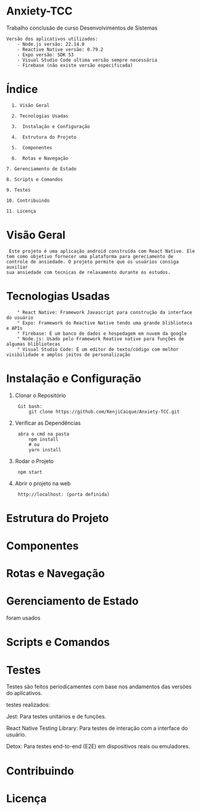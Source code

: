# Anxiety-TCC
Trabalho conclusão de curso Desenvolvimentos de Sistemas

    Versão dos aplicativos utilizados:
        - Node.js versão: 22.14.0
        - Reactive Native versão: 0.79.2 
        - Expo versão: SDK 53
        - Visual Studio Code ultima versão sempre necessária 
        - Firebase (não existe versão especificada)

# Índice

      1. Visão Geral

      2. Tecnologias Usadas

      3.  Instalação e Configuração

      4.  Estrutura do Projeto

      5.  Componentes

      6.  Rotas e Navegação

    7. Gerenciamento de Estado

    8. Scripts e Comandos

    9. Testes

    10. Contribuindo

    11. Licença

# Visão Geral

     Este projeto é uma aplicação android construída com React Native. Ele tem como objetivo fornecer uma plataforma para gereciamento de controle de ansiedade. O projeto permite que os usuários consiga auxiliar
    sua ansiedade com tecnicas de relaxamento durante os estudos.

# Tecnologias Usadas

        ° React Native: Framework Javascript para construção da interface do usuário
        ° Expo: Framework do Reactive Native tendo uma grande bliblioteca e APIs
        ° Firebase: É um banco de dados e hospedagem em nuvem da google
        ° Node.js: Usado pelo Framework Reative native para funções de algumas blibliotecas
        ° Visual Studio Code: É um editor de texto/código com melhor visibilidade e amplos jeitos de personalização

        
# Instalação e Configuração

1. Clonar o Repositório

        Git bash:
            git clone https://github.com/KenjiCaique/Anxiety-TCC.git

2. Verificar as Dependências

        abra o cmd na pasta 
            npm install
            # ou
            yarn install

3. Rodar o Projeto

        npm start

4. Abrir o projeto na web

        http://localhost: (porta definida)

 # Estrutura do Projeto 



 # Componentes 


 # Rotas e Navegação



 # Gerenciamento de Estado 
 foram usados 



# Scripts e Comandos


# Testes

Testes são feitos periodicamentes com base nos andamentos das versões do aplicativos. 

testes realizados:

Jest: Para testes unitários e de funções.

React Native Testing Library: Para testes de interação com a interface do usuário.

Detox: Para testes end-to-end (E2E) em dispositivos reais ou emuladores.

# Contribuindo 


# Licença

    
    

